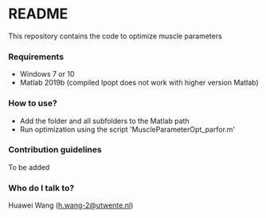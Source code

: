 # README #
This repository contains the code to optimize muscle parameters

### Requirements ### 
* Windows 7 or 10
* Matlab 2019b (compiled Ipopt does not work with higher version Matlab)

### How to use? ### 
* Add the folder and all subfolders to the Matlab path
* Run optimization using the script 'MuscleParameterOpt_parfor.m'

### Contribution guidelines ### 
To be added

### Who do I talk to? ### 
Huawei Wang (h.wang-2@utwente.nl)
